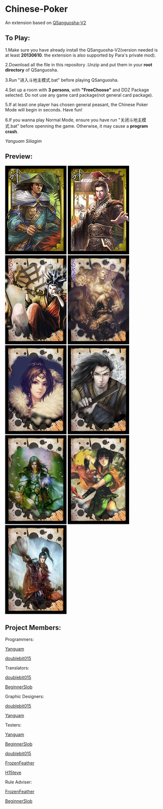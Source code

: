 Chinese-Poker
=============

An extension based on [QSanguosha-V2](https://github.com/gaodayihao/QSanguosha)


To Play:	
-------
	
	
1.Make sure you have already install the QSanguosha-V2(version needed is at least **20130610**. the extension is
also supported by Para's private mod).
	
	
2.Download all the file in this repository .Unzip and put them in your **root directory** of QSanguosha.
	
	
3.Run "进入斗地主模式.bat" before playing QSanguosha.
	
	
4.Set up a room with **3 persons**, with **"FreeChoose"** and DDZ Package selected. Do not use any game
card package(not general card package).
	
	
5.If at least one player has chosen general peasant, the Chinese Poker Mode will begin in seconds. Have fun!
	
	
6.If you wanna play Normal Mode, ensure you have run "关闭斗地主模式.bat" before openning the game.
Otherwise, it may cause a **program crash**.
	
	
*Yanguam Siliagim*
	
	
Preview:
-------
	
	
![Peasant](/image/card/peasant.jpg)
![Landlord](/image/card/landlord.jpg)
![Joker1](/image/big-card/JokerRed.png "Moligaloo")
![Joker2](/image/big-card/JokerBlack.png)
![Spade5](/image/big-card/spade5.png "DoubleBit")
![Spade2](/image/big-card/spade2.png)
![DiamondK](/image/big-card/diamond13.png "Brianvong")
![Diamond10](/image/big-card/diamond10.png "Paracel")
![Heart5](/image/big-card/heart5.png "Commander")


Project Members:
----------------


Programmers:
	
[Yanguam](https://github.com/YanGuam)
	
[doublebit015](https://github.com/doublebit015)
	
	
Translators:
	
[doublebit015](https://github.com/doublebit015)
	
[BeginnerSlob](https://github.com/BeginnerSlob)
	
	
Graphic Designers:
	
[doublebit015](https://github.com/doublebit015)
	
[Yanguam](https://github.com/YanGuam)
	
	
Testers:
	
[Yanguam](https://github.com/YanGuam)
	
[BeginnerSlob](https://github.com/BeginnerSlob)
	
[doublebit015](https://github.com/doublebit015)
	
[FrozenFeather](https://github.com/FrozenFeather)
	
[H15teve](https://github.com/H15teve)
	
	
Rule Adviser:

[FrozenFeather](https://github.com/FrozenFeather)
	
[BeginnerSlob](https://github.com/BeginnerSlob)